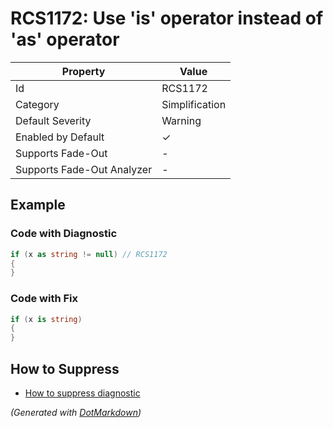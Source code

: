 # RCS1172: Use 'is' operator instead of 'as' operator

| Property                    | Value          |
| --------------------------- | -------------- |
| Id                          | RCS1172        |
| Category                    | Simplification |
| Default Severity            | Warning        |
| Enabled by Default          | &#x2713;       |
| Supports Fade\-Out          | \-             |
| Supports Fade\-Out Analyzer | \-             |

## Example

### Code with Diagnostic

```csharp
if (x as string != null) // RCS1172
{
}
```

### Code with Fix

```csharp
if (x is string)
{
}
```

## How to Suppress

* [How to suppress diagnostic](../HowToConfigureAnalyzers#HowToSupressDiagnostic.md)

*\(Generated with [DotMarkdown](http://github.com/JosefPihrt/DotMarkdown)\)*
